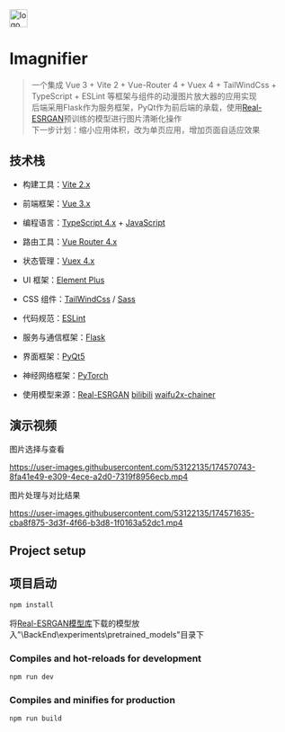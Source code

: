 <img width="32" alt="logo" src="https://user-images.githubusercontent.com/53122135/158972105-8c9f8d81-76ea-4064-8970-b6e58128b1bc.png">

# Imagnifier
> 一个集成 Vue 3 + Vite 2 + Vue-Router 4 + Vuex 4 + TailWindCss + TypeScript + ESLint 等框架与组件的动漫图片放大器的应用实现
> <br/>后端采用Flask作为服务框架，PyQt作为前后端的承载，使用[Real-ESRGAN](https://github.com/xinntao/Real-ESRGAN)预训练的模型进行图片清晰化操作
> <br/>下一步计划：缩小应用体积，改为单页应用，增加页面自适应效果

## 技术栈

- 构建工具：[Vite 2.x](https://cn.vitejs.dev/)
- 前端框架：[Vue 3.x](https://v3.cn.vuejs.org/)
- 编程语言：[TypeScript 4.x](https://www.typescriptlang.org/zh/) + [JavaScript](https://www.javascript.com/)
- 路由工具：[Vue Router 4.x](https://next.router.vuejs.org/zh/index.html)
- 状态管理：[Vuex 4.x](https://next.vuex.vuejs.org/)
- UI 框架：[Element Plus](https://element-plus.org/#/zh-CN)
- CSS 组件：[TailWindCss](https://www.tailwindcss.cn/) / [Sass](https://sass.bootcss.com/documentation)
- 代码规范：[ESLint](https://eslint.org/)

- 服务与通信框架：[Flask](https://github.com/pallets/flask/)
- 界面框架：[PyQt5](https://github.com/PyQt5/PyQt/)
- 神经网络框架：[PyTorch](https://github.com/pytorch/pytorch/)
- 使用模型来源：[Real-ESRGAN](https://github.com/xinntao/Real-ESRGAN)   [bilibili](https://github.com/bilibili/ailab)    [waifu2x-chainer](https://github.com/tsurumeso/waifu2x-chainer)

## 演示视频

图片选择与查看

https://user-images.githubusercontent.com/53122135/174570743-8fa41e49-e309-4ece-a2d0-7319f8956ecb.mp4

图片处理与对比结果

https://user-images.githubusercontent.com/53122135/174571635-cba8f875-3d3f-4f66-b3d8-1f0163a52dc1.mp4


## Project setup 
## 项目启动

```bash
npm install
```
将[Real-ESRGAN模型库](https://github.com/xinntao/Real-ESRGAN/blob/master/docs/model_zoo.md)下载的模型放入"\BackEnd\experiments\pretrained_models"目录下
### Compiles and hot-reloads for development

```bash
npm run dev
```

### Compiles and minifies for production

```bash
npm run build
```
